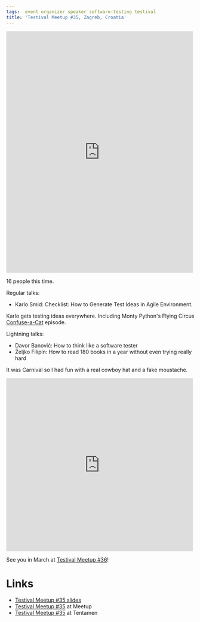 ```yaml
---
tags:  event organizer speaker software-testing testival
title: 'Testival Meetup #35, Zagreb, Croatia'
---
```

<iframe src="https://www.facebook.com/plugins/post.php?href=https%3A%2F%2Fwww.facebook.com%2Fmedia%2Fset%2F%3Fset%3Da.10156152366197290.1073741935.735252289%26type%3D3&width=500" width="500" height="646" style="border:none;overflow:hidden" scrolling="no" frameborder="0" allowTransparency="true"></iframe>

16 people this time.

Regular talks:

- Karlo Smid: Checklist: How to Generate Test Ideas in Agile Environment.

Karlo gets testing ideas everywhere. Including Monty Python's Flying Circus [Confuse-a-Cat](https://youtu.be/s6ZR3um4q20) episode.

Lightning talks:

- Davor Banović: How to think like a software tester
- Željko Filipin: How to read 180 books in a year without even trying really hard

It was Carnival so I had fun with a real cowboy hat and a fake moustache.

<iframe src="https://www.facebook.com/plugins/post.php?href=https%3A%2F%2Fwww.facebook.com%2Fzeljko.filipin%2Fposts%2F10156152386732290&width=500" width="500" height="463" style="border:none;overflow:hidden" scrolling="no" frameborder="0" allowTransparency="true"></iframe>

See you in March at [Testival Meetup #36](https://www.meetup.com/testival/events/247839886/)!

# Links

- [Testival Meetup #35 slides](https://github.com/zeljkofilipin/testival/tree/master/files/35)
- [Testival Meetup #35](https://www.meetup.com/testival/events/246964152/) at Meetup
- [Testival Meetup #35](https://blog.tentamen.eu/what-i-learned-on-testival-35-meetup/) at Tentamen
